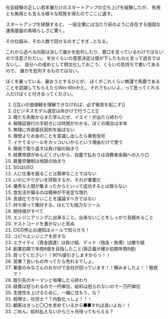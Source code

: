 社会経験の乏しい若年層だけのスタートアップの立ち上げを経験したが、
有用とも無用とも言える様々な知見を得たのでここに遺す。

スタートアップを経験すると、
一般企業には当たり前のように存在する強固な運用基盤の素晴らしさに驚く。

その仕組み、その人数で回せるのすごすぎ...となる。

これから述べる内容は決して誰かを批判したり、悪口を言っているわけではないので注意されたい。
半分くらいの意思決定は僕が下したものと言って過言ではないし、
自分への戒めとして明文化しておこう、くらいの気持ちで書いてあるので、
誰かを批判するものではない。

ぼくを雇っている、雇おうとするひとが、
ぼくがこれくらい無謀で馬鹿であることを認識してもらえたらWin-Winかと。
それでもいいよ、って思ってくれる人だけぼくと付き合ってください。

1. [[互いの価値観を理解できなければ、必ず衝突を起こす]]
1. [[ビジネスモデル選定は命がけで行うこと]]
1. 俺たち失敗からまた学んだぜ、イエイ！が出たら終わり
1. 保険証発行の手続きには時間がかかる、ぼくの場合は半年
2. 無理に外部委託契約を結ばない
3. 理想よりお金のことを意識し出したら黄色信号
4. イケてるツールをカッコいいからという理由だけで使う
5. 徹夜で取り返すは負け組の始まり
6. 経費申請がめんどくさいから、自腹で払おうは消費者金融への入り口
7. 裁量労働制は地獄の始まり
8. SOはUSO
9. 人に仕事を振ることは簡単なことではない
10. いかにやりがいを搾取するか、それが重要だ
11. 優秀な人間が集まったからといって成功するとは限らない
12. 食生活が偏るのは精神が不安定な現れ
13. 言語化できないことを議論すべきではない
14. 持ち帰って検討する、はとても強力なツール
15. 期待値がすべて
16. エンジニアリングに出来ること、出来ないことをしっかり見極めること
17. テストコードを書かないと死ぬ
18. CICD停止の通知はメールで知らせろ！
19. コピペエンジニアを許すな
20. エクイティ（資金調達）は負け組、デッド（借金・負債）は勝ち組
21. 創業初期で年商8億を目指したこと(孫正義が確か初期年商8億)
22. 買ってください！！90%値引きしますからっ！！
23. 営業？良いもの作ってたら売れるでしょ。
24. 業委のみなさんのおかげで会社が回っています！！頼みましたよ！！徹夜で！
25. 取引先のキーマンと喧嘩したら終わり
26. 経費は怒られるので一円単位、給料は怒られないので一万円単位
27. 生産性を上げるために、一緒に住もう、な？
28. 税理士、社労士？？内製化っしょ！！！
29. 顧客はきっと〇〇を求めているから■■すれば良いよね！！
30. ごめん、給料払えないから三ヶ月待ってもらえる？

